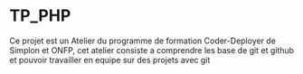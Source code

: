 # TP_PHP
Ce projet est un Atelier du programme de formation Coder-Deployer de Simplon et ONFP,  cet atelier consiste a comprendre les base de git et github et pouvoir travailler en equipe sur des projets avec git
